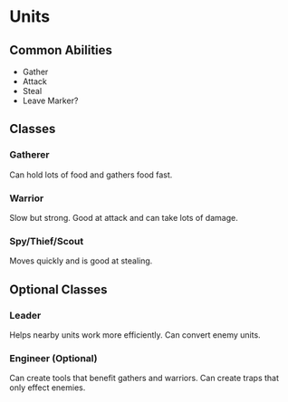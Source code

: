 # Units

## Common Abilities
* Gather
* Attack
* Steal
* Leave Marker?

## Classes

### Gatherer
Can hold lots of food and gathers food fast.

### Warrior
Slow but strong.  Good at attack and can take lots of damage.

### Spy/Thief/Scout
Moves quickly and is good at stealing.

## Optional Classes
### Leader 
Helps nearby units work more efficiently.
Can convert enemy units.

### Engineer (Optional)
Can create tools that benefit gathers and warriors.
Can create traps that only effect enemies. 